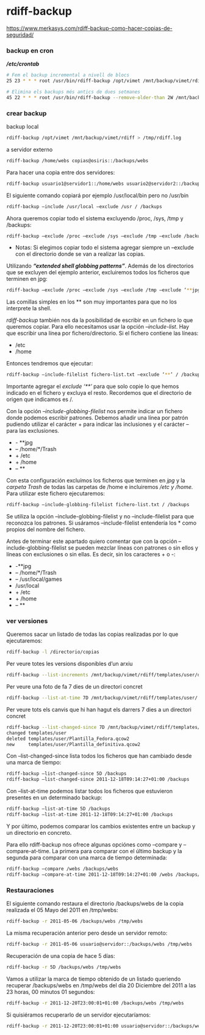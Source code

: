 # rdiff-backup 

<https://www.merkasys.com/rdiff-backup-como-hacer-copias-de-seguridad/>

### backup en cron

***/etc/crontab*** 

```bash
# Fem el backup incremental a nivell de blocs
25 23 * * * root /usr/bin/rdiff-backup /opt/vimet /mnt/backup/vimet/rdiff > /tmp/rdiff.log 2>&1

# Elimina els backups més antics de dues setmanes
45 22 * * * root /usr/bin/rdiff-backup --remove-older-than 2W /mnt/backup/vimet/rdiff
```



### crear backup

backup local

```bash
rdiff-backup /opt/vimet /mnt/backup/vimet/rdiff > /tmp/rdiff.log
```



a servidor externo

```bash
rdiff-backup /home/webs copias@osiris::/backups/webs
```



Para hacer una copia entre dos servidores:

```bash
rdiff-backup usuario1@servidor1::/home/webs usuario2@servidor2::/backups/webs
```



El siguiente comando copiará por ejemplo /usr/local/bin pero no /usr/bin

```bash
rdiff-backup –include /usr/local –exclude /usr / /backups
```



Ahora queremos copiar todo el sistema excluyendo /proc, /sys, /tmp y /backups:

```bash
rdiff-backup –exclude /proc –exclude /sys –exclude /tmp –exclude /backups / /backups
```

- Notas: Si elegimos copiar todo el sistema agregar siempre un –exclude con el directorio donde se van a realizar las copias.



Utilizando ***“extended shell globbing patterns”***. Además de los directorios que se excluyen del ejemplo anterior, excluiremos todos los ficheros que terminen en jpg:

```bash
rdiff-backup –exclude /proc –exclude /sys –exclude /tmp –exclude ‘**jpg’ –exclude /backups / /backups
```



Las comillas simples en los ** son muy importantes para que no los interprete la shell.

*rdiff-backup* también nos da la posibilidad de escribir en un fichero lo que queremos copiar. Para ello necesitamos usar la opción *–include-list*. Hay que escribir una línea por fichero/directorio. Si el fichero contiene las líneas:

- /etc
- /home



Entonces tendremos que ejecutar:

```bash
rdiff-backup –include-filelist fichero-list.txt –exclude ‘**’ / /backups
```



Importante agregar el *exclude ‘**’* para que solo copie lo que hemos indicado en el fichero y excluya el resto. Recordemos que el directorio de origen que indicamos es /.

Con la opción *–include-globbing-filelist* nos permite indicar un fichero donde podemos escribir patrones. Debemos añadir una línea por patrón pudiendo utilizar el carácter + para indicar las inclusiones y el carácter – para las exclusiones.

- \- **jpg
- – /home/*/Trash
- \+ /etc
- \+ /home
- – **



Con esta configuración excluímos los ficheros que terminen en *jpg* y la *carpeta Trash* de todas las carpetas de /home e incluiremos */etc y /home.* Para utilizar este fichero ejecutaremos:

```bash
rdiff-backup –include-globbing-filelist fichero-list.txt / /backups
```



Se utiliza la opción –include-globbing-filelist y no –include-filelist para que reconozca los patrones. Si usáramos –include-filelist entendería los * como propios del nombre del fichero.

Antes de terminar este apartado quiero comentar que con la opción –include-globbing-filelist se pueden mezclar líneas con patrones o sin ellos y líneas con exclusiones o sin ellas. Es decir, sin los caracteres + o -:

- -**jpg
- – /home/*/Trash
- – /usr/local/games
- /usr/local
- \+ /etc
- \+ /home
- – **



### ver versiones

Queremos sacar un listado de todas las copias realizadas por lo que ejecutaremos:

```bash
rdiff-backup -l /directorio/copias
```



Per veure totes les versions disponibles d’un arxiu

```bash 
rdiff-backup --list-increments /mnt/backup/vimet/rdiff/templates/user/doc1.txt
```



Per veure una foto de fa 7 dies de un directori concret

```bash
rdiff-backup --list-at-time 7D /mnt/backup/vimet/rdiff/templates/user/
```



Per veure tots els  canvis que hi han hagut els darrers 7 dies a un directori concret

```bash
rdiff-backup --list-changed-since 7D /mnt/backup/vimet/rdiff/templates/user/
changed templates/user
deleted templates/user/Plantilla_Fedora.qcow2
new     templates/user/Plantilla_definitiva.qcow2
```



Con –list-changed-since lista todos los ficheros que han cambiado desde una marca de tiempo:

```bash
rdiff-backup –list-changed-since 5D /backups
rdiff-backup –list-changed-since 2011-12-18T09:14:27+01:00 /backups
```



Con –list-at-time podemos listar todos los ficheros que estuvieron presentes en un determinado backup:

```bash
rdiff-backup –list-at-time 5D /backups
rdiff-backup –list-at-time 2011-12-18T09:14:27+01:00 /backups
```



Y por último, podemos comparar los cambios existentes entre un backup y un directorio en concreto.

Para ello rdiff-backup nos ofrece algunas opciónes como –compare y –compare-at-time. La primera para comparar con el último backup y la segunda para comparar con una marca de tiempo determinada:

```bash
rdiff-backup –compare /webs /backups/webs
rdiff-backup –compare-at-time 2011-12-18T09:14:27+01:00 /webs /backups/webs
```



 

### Restauraciones

El siguiente comando restaura el directorio /backups/webs de la copia realizada el 05 Mayo del 2011 en /tmp/webs:

```bash
rdiff-backup -r 2011-05-06 /backups/webs /tmp/webs
```



La misma recuperación anterior pero desde un servidor remoto:

```bash
rdiff-backup -r 2011-05-06 usuario@servidor::/backups/webs /tmp/webs
```



Recuperación de una copia de hace 5 días:

```bash
rdiff-backup -r 5D /backups/webs /tmp/webs
```



Vamos a utilizar la marca de tiempo obtenido de un listado queriendo recuperar /backups/webs en /tmp/webs del día 20 Diciembre del 2011 a las 23 horas, 00 minutos 01 segundos:

```bash
rdiff-backup -r 2011-12-20T23:00:01+01:00 /backups/webs /tmp/webs
```



Si quisiéramos recuperarlo de un servidor ejecutaríamos:

```bash
rdiff-backup -r 2011-12-20T23:00:01+01:00 usuario@servidor::/backups/webs /tmp/webs
```

